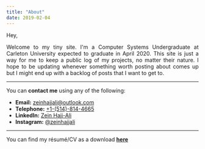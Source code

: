 ```yaml
---
title: "About"
date: 2019-02-04
---
```


<DIV align="justify">
Hey,

Welcome to my tiny site. I'm a Computer Systems Undergraduate at Carleton University expected to graduate in April 2020. This site is just a way for me to keep a public log of my projects, no matter their nature. I hope to be updating whenever something worth posting about comes up but I might end up with a backlog of posts that I want to get to. 

---

You can **contact me** using any of the following:

* **Email:** [zeinhajjali@outlook.com](mailto:zeinhajjali@outlook.com)
* **Telephone:** [+1-(514)-814-4665](tel:+15148144665)
* **LinkedIn:** [Zein Hajj-Ali](https://linkedin.com/in/zeinhajjali)
* **Instagram:** [@zeinhajjali](https://instagram.com/zeinhajjali)

---

You can find my résumé/CV as a download [**here**](https://github.com/ZeinHajjAli/ZeinHajjAli.github.io/raw/master/media/resume/ZeinHajjAli-Resume.pdf)

</DIV>